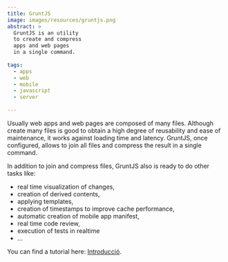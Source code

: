 ```yaml
---
title: GruntJS
image: images/resources/gruntjs.png
abstract: >
  GruntJS is an utility
  to create and compress
  apps and web pages
  in a single command.
  
tags:
  - apps
  - web
  - mobile
  - javascript
  - server
  
---
```

Usually web apps and web pages
are composed of many files.
Although create many files is good
to obtain a high degree of reusability 
and ease of maintenance,
it works against loading time and latency.
GruntJS, once configured,
allows to join all files and compress the result
in a single command.

In addition to join and compress files,
GruntJS also is ready to do other tasks like:

- real time visualization of changes,
- creation of derived contents,
- applying templates,
- creation of timestamps to improve cache performance,
- automatic creation of mobile app manifest,
- real time code review,
- execution of tests in realtime
- ...

You can find a tutorial here:
[Introducció](http://drpicox.github.io/gruntjs-presentation-introduction/#/grunt).
